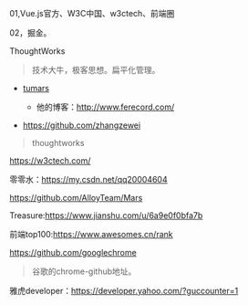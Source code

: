 01,Vue.js官方、W3C中国、w3ctech、前端圈

02，掘金。

ThoughtWorks

> 技术大牛，极客思想。扁平化管理。
>
> 



- [tumars](https://github.com/tumars)
  - 他的博客：http://www.ferecord.com/





- https://github.com/zhangzewei

> thoughtworks 

https://w3ctech.com/



零零水：https://my.csdn.net/qq20004604

https://github.com/AlloyTeam/Mars



Treasure:https://www.jianshu.com/u/6a9e0f0bfa7b



前端top100:https://www.awesomes.cn/rank



https://github.com/googlechrome

> 谷歌的chrome-github地址。



雅虎developer：https://developer.yahoo.com/?guccounter=1

